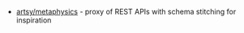 - [artsy/metaphysics](https://github.com/artsy/metaphysics) - proxy of REST APIs with schema stitching for inspiration

